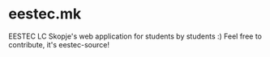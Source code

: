 # eestec.mk
EESTEC LC Skopje's web application for students by students :) Feel free to contribute, it's eestec-source!
